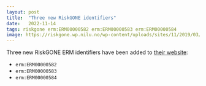 ```yaml
---
layout: post
title:  "Three new RiskGONE identifiers"
date:   2022-11-14
tags: riskgone erm:ERM00000582 erm:ERM00000583 erm:ERM00000584
image: https://riskgone.wp.nilu.no/wp-content/uploads/sites/11/2019/03/cropped-RISKGONE_Logo_96.png
---
```


Three new RiskGONE ERM identifiers have been added to [their website](https://github.com/h2020-riskgone/riskgone-materials/commit/3374368c5482140e719a5ff4db182bb130be8cd8):

* `erm:ERM00000582`
* `erm:ERM00000583`
* `erm:ERM00000584`
